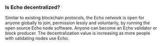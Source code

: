 ### Is Echo decentralized?

Similar to existing blockchain protocols, the Echo network is open for anyone globally to join, permission lessly and voluntarily, by running the open source Echo node software. Anyone can become an Echo validator or block producer. The decentralization value is increasing as more people with validating nodes use Echo.
